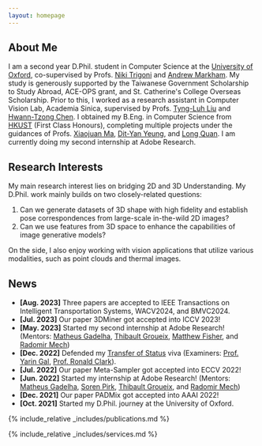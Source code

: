 ```yaml
---
layout: homepage
---
```


## About Me

I am a second year D.Phil. student in Computer Science at the [University of Oxford](https://www.ox.ac.uk), co-supervised by Profs. [Niki Trigoni](https://en.wikipedia.org/wiki/Niki_Trigoni) and [Andrew Markham](https://www.cs.ox.ac.uk/people/andrew.markham/). My study is generously supported by the Taiwanese Government Scholarship to Study Abroad, ACE-OPS grant, and St. Catherine's College Overseas Scholarship. Prior to this, I worked as a research assistant in Computer Vision Lab, Academia Sinica, supervised by Profs. [Tyng-Luh Liu](https://www.iis.sinica.edu.tw/pages/liutyng/) and [Hwann-Tzong Chen](https://htchen.github.io). I obtained my B.Eng. in Computer Science from [HKUST](https://hkust.edu.hk) (First Class Honours), completing multiple projects under the guidances of Profs. [Xiaojuan Ma](https://www.cse.ust.hk/~mxj/), [Dit-Yan Yeung](https://sites.google.com/view/dyyeung), and [Long Quan](https://www.cse.ust.hk/~quan/). I am currently doing my second internship at Adobe Research.

## Research Interests

My main research interest lies on bridging 2D and 3D Understanding. My D.Phil. work mainly builds on two closely-related questions:

1. Can we generate datasets of 3D shape with high fidelity and establish pose correspondences from large-scale in-the-wild 2D images?
2. Can we use features from 3D space to enhance the capabilities of image generative models?

On the side, I also enjoy working with vision applications that utilize various modalities, such as point clouds and thermal images.

## News
- **[Aug. 2023]** Three papers are accepted to IEEE Transactions on Intelligent Transportation Systems, WACV2024, and BMVC2024.
- **[Jul. 2023]** Our paper 3DMiner got accepted into ICCV 2023!
- **[May. 2023]** Started my second internship at Adobe Research! (Mentors: [Matheus Gadelha](http://mgadelha.me), [Thibault Groueix](https://imagine.enpc.fr/~groueixt/), [Matthew Fisher](https://techmatt.github.io), and [Radomir Mech](https://research.adobe.com/person/radomir-mech/))
- **[Dec. 2022]** Defended my [Transfer of Status](https://www.ox.ac.uk/students/academic/guidance/graduate/research/status/DPhil) viva (Examiners: [Prof. Yarin Gal](https://www.cs.ox.ac.uk/people/yarin.gal/website/), [Prof. Ronald Clark](https://www.ron-clark.com)).
- **[Jul. 2022]** Our paper Meta-Sampler got accepted into ECCV 2022!
- **[Jun. 2022]** Started my internship at Adobe Research! (Mentors: [Matheus Gadelha](http://mgadelha.me), [Soren Pirk](https://storage.googleapis.com/pirk.io/index.html), [Thibault Groueix](https://imagine.enpc.fr/~groueixt/), and [Radomir Mech](https://research.adobe.com/person/radomir-mech/))
- **[Dec. 2021]** Our paper PADMix got accepted into AAAI 2022!
- **[Oct. 2021]** Started my D.Phil. journey at the University of Oxford.

{% include_relative _includes/publications.md %}

{% include_relative _includes/services.md %}
